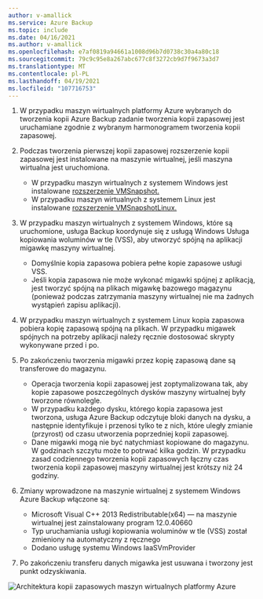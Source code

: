 ```yaml
---
author: v-amallick
ms.service: Azure Backup
ms.topic: include
ms.date: 04/16/2021
ms.author: v-amallick
ms.openlocfilehash: e7af0819a94661a1008d96b7d0738c30a4a80c18
ms.sourcegitcommit: 79c9c95e8a267abc677c8f3272cb9d7f9673a3d7
ms.translationtype: MT
ms.contentlocale: pl-PL
ms.lasthandoff: 04/19/2021
ms.locfileid: "107716753"
---
```

1. W przypadku maszyn wirtualnych platformy Azure wybranych do tworzenia kopii Azure Backup zadanie tworzenia kopii zapasowej jest uruchamiane zgodnie z wybranym harmonogramem tworzenia kopii zapasowej.
1. Podczas tworzenia pierwszej kopii zapasowej rozszerzenie kopii zapasowej jest instalowane na maszynie wirtualnej, jeśli maszyna wirtualna jest uruchomiona.
    - W przypadku maszyn wirtualnych z systemem Windows jest instalowane [rozszerzenie VMSnapshot.](../articles/virtual-machines/extensions/vmsnapshot-windows.md)
    - W przypadku maszyn wirtualnych z systemem Linux jest instalowane [rozszerzenie VMSnapshotLinux.](../articles/virtual-machines/extensions/vmsnapshot-linux.md)
1. W przypadku maszyn wirtualnych z systemem Windows, które są uruchomione, usługa Backup koordynuje się z usługą Windows Usługa kopiowania woluminów w tle (VSS), aby utworzyć spójną na aplikacji migawkę maszyny wirtualnej.
    - Domyślnie kopia zapasowa pobiera pełne kopie zapasowe usługi VSS.
    - Jeśli kopia zapasowa nie może wykonać migawki spójnej z aplikacją, jest tworzyć spójną na plikach migawkę bazowego magazynu (ponieważ podczas zatrzymania maszyny wirtualnej nie ma żadnych wystąpień zapisu aplikacji).
1. W przypadku maszyn wirtualnych z systemem Linux kopia zapasowa pobiera kopię zapasową spójną na plikach. W przypadku migawek spójnych na potrzeby aplikacji należy ręcznie dostosować skrypty wykonywane przed i po.
1. Po zakończeniu tworzenia migawki przez kopię zapasową dane są transferowe do magazynu.
    - Operacja tworzenia kopii zapasowej jest zoptymalizowana tak, aby kopie zapasowe poszczególnych dysków maszyny wirtualnej były tworzone równolegle.
    - W przypadku każdego dysku, którego kopia zapasowa jest tworzona, usługa Azure Backup odczytuje bloki danych na dysku, a następnie identyfikuje i przenosi tylko te z nich, które uległy zmianie (przyrost) od czasu utworzenia poprzedniej kopii zapasowej.
    - Dane migawki mogą nie być natychmiast kopiowane do magazynu. W godzinach szczytu może to potrwać kilka godzin. W przypadku zasad codziennego tworzenia kopii zapasowych łączny czas tworzenia kopii zapasowej maszyny wirtualnej jest krótszy niż 24 godziny.
1. Zmiany wprowadzone na maszynie wirtualnej z systemem Windows Azure Backup włączone są:
    - Microsoft Visual C++ 2013 Redistributable(x64) — na maszynie wirtualnej jest zainstalowany program 12.0.40660
    - Typ uruchamiania usługi kopiowania woluminów w tle (VSS) został zmieniony na automatyczny z ręcznego
    - Dodano usługę systemu Windows IaaSVmProvider

1. Po zakończeniu transferu danych migawka jest usuwana i tworzony jest punkt odzyskiwania.

![Architektura kopii zapasowych maszyn wirtualnych platformy Azure](../articles/backup/media/backup-azure-vms-introduction/vmbackup-architecture.png)
